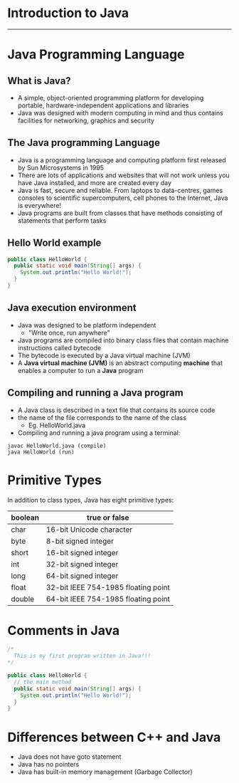 # Introduction to Java

---

# Java Programming Language
## What is Java?
- A simple, object-oriented programming platform for developing portable, hardware-independent applications and libraries
- Java was designed with modern computing in mind and thus contains facilities for networking, graphics and security

## The Java programming Language
- Java is a programming language and computing platform first released by Sun Microsystems in 1995
- There are lots of applications and websites that will not work unless you have Java installed, and more are created every day
- Java is fast, secure and reliable. From laptops to data-centres, games consoles to scientific supercomputers, cell phones to the Internet, Java is everywhere!
- Java programs are built from classes that have methods consisting of statements that perform tasks

## Hello World example
```java
public class HelloWorld {
  public static void main(String[] args) {
    System.out.println("Hello World!");
  }
}
```

## Java execution environment
- Java was designed to be platform independent
  - "Write once, run anywhere"
- Java programs are compiled into binary class files that contain machine instructions called bytecode
- The bytecode is executed by a Java virtual machine (JVM)
- A **Java virtual machine (JVM)** is an abstract computing **machine** that enables a computer to run a **Java** program

## Compiling and running a Java program
- A Java class is described in a text file that contains its source code
- the name of the file corresponds to the name of the class
  - Eg. HelloWorld.java
- Compiling and running a java program using a terminal:
```
javac HelloWorld.java (compile)
java HelloWorld (run)
```

# Primitive Types
In addition to class types, Java has eight primitive types:

| boolean | true or false |
| --- | --- |
| char | 16-bit Unicode character |
| byte | 8-bit signed integer |
| short | 16-bit signed integer |
| int | 32-bit signed integer |
| long | 64-bit signed integer |
| float | 32-bit IEEE 754-1985 floating point |
| double | 64-bit IEEE 754-1985 floating point |

# Comments in Java
```java
/*
  This is my first program written in Java!!!
*/

public class HelloWorld {
  // the main method
  public static void main(String[] args) {
    System.out.println("Hello World!");
  }
}
```

# Differences between C++ and Java
- Java does not have goto statement
- Java has no pointers
- Java has built-in memory management (Garbage Collector)
